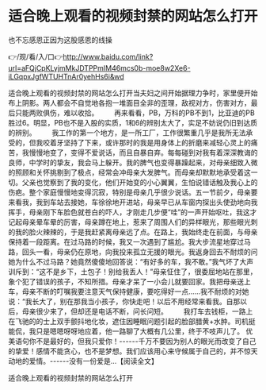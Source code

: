 # 适合晚上观看的视频封禁的网站怎么打开
也不忘感恩正因为这股感恩的线操

👉/观/看/入/口👉http://www.baidu.com/link?url=aFQjCpKLyjmMkJDTPPmIM46mcs0b-moe8w2Xe6-iLGqpxJgfWTUHTnAr0yehHs6i&wd

适合晚上观看的视频封禁的网站怎么打开当夫妇之间开始据理力争时，家里便开始布上阴影。两人都会不自觉地各抱一堆面目全非的歪理，敌视对方，伤害对方，最后只能两败俱伤，难以收拾。
　　再来看看，PB，万科的PB不到1，比亚迪的PB胜过6。明显，PB也不是入股的实质，1和6的辨别太大了，实足不妨说仍旧到达质的辨别。
　　我工作的第一个地方，是一所工厂，工作很繁重几乎是我所无法承受的，但我咬着牙坚持了下来，或许那时的我是用身体上的折磨来减轻心灵上的痛苦，我慢慢地变了，变得不爱说话，而且自暴自弃。每每碰到对我有着深深教诲的良师，中学时的挚友，我会马上躲开。我的脾气也变得暴躁起来，对母亲细致入微的照顾和关怀挑剔到了极点，经常会冲母亲大发脾气。而母亲却默默地承受着这一切。父亲也觉察到了我的变化，他们开始变的小心翼翼，生怕说错话触及我心上的伤疤。整个家庭慢慢地变得沉寂，特别是母亲几乎很少说话。五一节前夕，母亲要来看我，我到车站去接她，车徐徐地开进站，母亲早已从车窗内探出头使劲地向我挥手，母亲刚下车脸色就苍白的吓人，才刚走几步便“哇”的一声开始呕吐，我这才记起母亲晕车晕的厉害，母亲蹲在地上，惹来了周围人们的异样眼光，那些眼光刺的我的脸火辣辣的，于是我赶紧离母亲远了点。在路上，我始终走在前面，与母亲保持着一段距离。在过马路的时候，我又一次遇到了尴尬。我大步流星地穿过马路，回头一看，母亲仍在原地，向我投来孤立无援的眼光。我返身回去不耐烦的问她为什么不过马路？她竟然傻傻地回答说：“有好多的车，我不敢。”我气坏了大声训斥到：“这不是乡下，土包子！别给我丢人！”母亲怔住了，很委屈地站在那里，象个犯了错误的孩子，不知所措。母亲才呆了一小会儿就要回家。我把母亲送上车，母亲不断的叮嘱我要注意天气保持健康，要吃得好一点……我不耐烦的对她说：“我长大了，别在那我当小孩子，你快走吧！以后不用经常来看我。自那以后，母亲很少来了，但却还是电话不断，问长问短。
　　我打车去钱柜，一路上在飞驰的的士上双手颤抖地化妆，遮住因睡眠问题引起的脸部腊黄+水肿。司机挺能侃，我只是嗯嗯呀呀地应着，他一路聊了大概有几公里，终于不吱声儿了。
优美语句你不是最好的，但我只爱你！------千万不要因为别人的眼光而改变了自己的挚爱！感情不能贪心，也不是梦想。我们应该用心来守候属于自己的，并不惊天动地的爱情。------没有一份爱是...【阅读全文】

适合晚上观看的视频封禁的网站怎么打开
